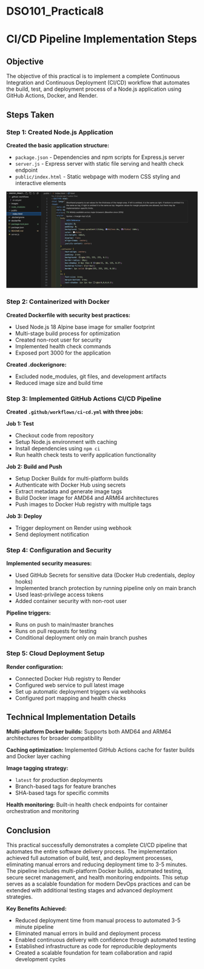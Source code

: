 # DSO101_Practical8

# CI/CD Pipeline Implementation Steps

## Objective

The objective of this practical is to implement a complete Continuous Integration and Continuous Deployment (CI/CD) workflow that automates the build, test, and deployment process of a Node.js application using GitHub Actions, Docker, and Render.

## Steps Taken

### Step 1: Created Node.js Application

**Created the basic application structure:**
- `package.json` - Dependencies and npm scripts for Express.js server
- `server.js` - Express server with static file serving and health check endpoint
- `public/index.html` - Static webpage with modern CSS styling and interactive elements

![app](./images/app.png)


### Step 2: Containerized with Docker

**Created Dockerfile with security best practices:**
- Used Node.js 18 Alpine base image for smaller footprint
- Multi-stage build process for optimization
- Created non-root user for security
- Implemented health check commands
- Exposed port 3000 for the application

**Created .dockerignore:**
- Excluded node_modules, git files, and development artifacts
- Reduced image size and build time

### Step 3: Implemented GitHub Actions CI/CD Pipeline

**Created `.github/workflows/ci-cd.yml` with three jobs:**

**Job 1: Test**
- Checkout code from repository
- Setup Node.js environment with caching
- Install dependencies using `npm ci`
- Run health check tests to verify application functionality

**Job 2: Build and Push**
- Setup Docker Buildx for multi-platform builds
- Authenticate with Docker Hub using secrets
- Extract metadata and generate image tags
- Build Docker image for AMD64 and ARM64 architectures
- Push images to Docker Hub registry with multiple tags

**Job 3: Deploy**
- Trigger deployment on Render using webhook
- Send deployment notification

### Step 4: Configuration and Security

**Implemented security measures:**
- Used GitHub Secrets for sensitive data (Docker Hub credentials, deploy hooks)
- Implemented branch protection by running pipeline only on main branch
- Used least-privilege access tokens
- Added container security with non-root user

**Pipeline triggers:**
- Runs on push to main/master branches  
- Runs on pull requests for testing
- Conditional deployment only on main branch pushes

### Step 5: Cloud Deployment Setup

**Render configuration:**
- Connected Docker Hub registry to Render
- Configured web service to pull latest image
- Set up automatic deployment triggers via webhooks
- Configured port mapping and health checks

## Technical Implementation Details

**Multi-platform Docker builds:** Supports both AMD64 and ARM64 architectures for broader compatibility

**Caching optimization:** Implemented GitHub Actions cache for faster builds and Docker layer caching

**Image tagging strategy:** 
- `latest` for production deployments
- Branch-based tags for feature branches  
- SHA-based tags for specific commits

**Health monitoring:** Built-in health check endpoints for container orchestration and monitoring

## Conclusion

This practical successfully demonstrates a complete CI/CD pipeline that automates the entire software delivery process. The implementation achieved full automation of build, test, and deployment processes, eliminating manual errors and reducing deployment time to 3-5 minutes. The pipeline includes multi-platform Docker builds, automated testing, secure secret management, and health monitoring endpoints. This setup serves as a scalable foundation for modern DevOps practices and can be extended with additional testing stages and advanced deployment strategies.

**Key Benefits Achieved:**
- Reduced deployment time from manual process to automated 3-5 minute pipeline
- Eliminated manual errors in build and deployment process  
- Enabled continuous delivery with confidence through automated testing
- Established infrastructure as code for reproducible deployments
- Created a scalable foundation for team collaboration and rapid development cycles